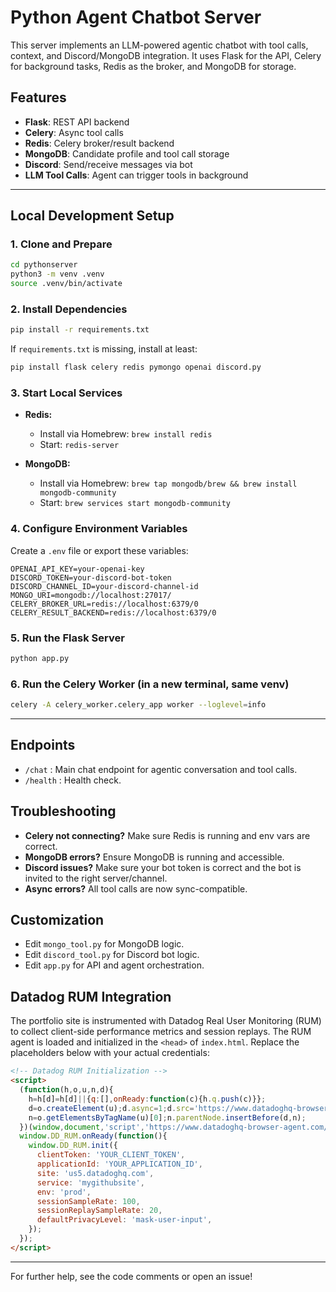 # Python Agent Chatbot Server

This server implements an LLM-powered agentic chatbot with tool calls, context, and Discord/MongoDB integration. It uses Flask for the API, Celery for background tasks, Redis as the broker, and MongoDB for storage.

## Features
- **Flask**: REST API backend
- **Celery**: Async tool calls
- **Redis**: Celery broker/result backend
- **MongoDB**: Candidate profile and tool call storage
- **Discord**: Send/receive messages via bot
- **LLM Tool Calls**: Agent can trigger tools in background

---

## Local Development Setup

### 1. Clone and Prepare
```sh
cd pythonserver
python3 -m venv .venv
source .venv/bin/activate
```

### 2. Install Dependencies
```sh
pip install -r requirements.txt
```
If `requirements.txt` is missing, install at least:
```sh
pip install flask celery redis pymongo openai discord.py
```

### 3. Start Local Services
- **Redis:**
  - Install via Homebrew: `brew install redis`
  - Start: `redis-server`

- **MongoDB:**
  - Install via Homebrew: `brew tap mongodb/brew && brew install mongodb-community`
  - Start: `brew services start mongodb-community`

### 4. Configure Environment Variables
Create a `.env` file or export these variables:
```
OPENAI_API_KEY=your-openai-key
DISCORD_TOKEN=your-discord-bot-token
DISCORD_CHANNEL_ID=your-discord-channel-id
MONGO_URI=mongodb://localhost:27017/
CELERY_BROKER_URL=redis://localhost:6379/0
CELERY_RESULT_BACKEND=redis://localhost:6379/0
```

### 5. Run the Flask Server
```sh
python app.py
```

### 6. Run the Celery Worker (in a new terminal, same venv)
```sh
celery -A celery_worker.celery_app worker --loglevel=info
```

---

## Endpoints
- `/chat` : Main chat endpoint for agentic conversation and tool calls.
- `/health` : Health check.

## Troubleshooting
- **Celery not connecting?** Make sure Redis is running and env vars are correct.
- **MongoDB errors?** Ensure MongoDB is running and accessible.
- **Discord issues?** Make sure your bot token is correct and the bot is invited to the right server/channel.
- **Async errors?** All tool calls are now sync-compatible.

## Customization
- Edit `mongo_tool.py` for MongoDB logic.
- Edit `discord_tool.py` for Discord bot logic.
- Edit `app.py` for API and agent orchestration.

## Datadog RUM Integration

The portfolio site is instrumented with Datadog Real User Monitoring (RUM) to collect client-side performance metrics and session replays. The RUM agent is loaded and initialized in the `<head>` of `index.html`. Replace the placeholders below with your actual credentials:

```html
<!-- Datadog RUM Initialization -->
<script>
  (function(h,o,u,n,d){
    h=h[d]=h[d]||{q:[],onReady:function(c){h.q.push(c)}};
    d=o.createElement(u);d.async=1;d.src='https://www.datadoghq-browser-agent.com/us5/v6/datadog-rum.js';
    n=o.getElementsByTagName(u)[0];n.parentNode.insertBefore(d,n);
  })(window,document,'script','https://www.datadoghq-browser-agent.com/us5/v6/datadog-rum.js','DD_RUM');
  window.DD_RUM.onReady(function(){
    window.DD_RUM.init({
      clientToken: 'YOUR_CLIENT_TOKEN',
      applicationId: 'YOUR_APPLICATION_ID',
      site: 'us5.datadoghq.com',
      service: 'mygithubsite',
      env: 'prod',
      sessionSampleRate: 100,
      sessionReplaySampleRate: 20,
      defaultPrivacyLevel: 'mask-user-input',
    });
  });
</script>
```

---

For further help, see the code comments or open an issue!
